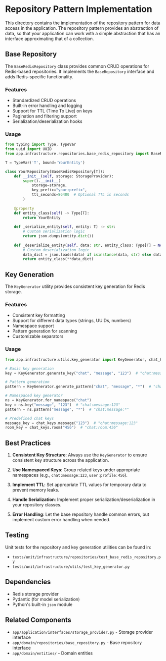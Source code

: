 # Repository Pattern Implementation

This directory contains the implementation of the repository pattern for data access in the application. The repository pattern provides an abstraction of data, so that your application can work with a simple abstraction that has an interface approximating that of a collection.

## Base Repository

The `BaseRedisRepository` class provides common CRUD operations for Redis-based repositories. It implements the `BaseRepository` interface and adds Redis-specific functionality.

### Features

- Standardized CRUD operations
- Built-in error handling and logging
- Support for TTL (Time To Live) on keys
- Pagination and filtering support
- Serialization/deserialization hooks

### Usage

```python
from typing import Type, TypeVar
from uuid import UUID
from app.infrastructure.repositories.base_redis_repository import BaseRedisRepository

T = TypeVar('T', bound='YourEntity')

class YourRepository(BaseRedisRepository[T]):
    def __init__(self, storage: StorageProvider):
        super().__init__(
            storage=storage,
            key_prefix="your:prefix",
            ttl_seconds=86400  # Optional TTL in seconds
        )
    
    @property
    def entity_class(self) -> Type[T]:
        return YourEntity
    
    def _serialize_entity(self, entity: T) -> str:
        # Custom serialization logic
        return json.dumps(entity.dict())
    
    def _deserialize_entity(self, data: str, entity_class: Type[T] = None) -> T:
        # Custom deserialization logic
        data_dict = json.loads(data) if isinstance(data, str) else data
        return entity_class(**data_dict)
```

## Key Generation

The `KeyGenerator` utility provides consistent key generation for Redis storage.

### Features

- Consistent key formatting
- Support for different data types (strings, UUIDs, numbers)
- Namespace support
- Pattern generation for scanning
- Customizable separators

### Usage

```python
from app.infrastructure.utils.key_generator import KeyGenerator, chat_keys

# Basic key generation
key = KeyGenerator.generate_key("chat", "message", "123")  # "chat:message:123"

# Pattern generation
pattern = KeyGenerator.generate_pattern("chat", "message", "*")  # "chat:message:*"

# Namespaced key generator
ns = KeyGenerator.for_namespace("chat")
key = ns.key("message", "123")  # "chat:message:123"
pattern = ns.pattern("message", "*")  # "chat:message:*"

# Predefined chat keys
message_key = chat_keys.message("123")  # "chat:message:123"
room_key = chat_keys.room("456")  # "chat:room:456"
```

## Best Practices

1. **Consistent Key Structure**: Always use the `KeyGenerator` to ensure consistent key structure across the application.

2. **Use Namespaced Keys**: Group related keys under appropriate namespaces (e.g., `chat:message:123`, `user:profile:456`).

3. **Implement TTL**: Set appropriate TTL values for temporary data to prevent memory leaks.

4. **Handle Serialization**: Implement proper serialization/deserialization in your repository classes.

5. **Error Handling**: Let the base repository handle common errors, but implement custom error handling when needed.

## Testing

Unit tests for the repository and key generation utilities can be found in:
- `tests/unit/infrastructure/repositories/test_base_redis_repository.py`
- `tests/unit/infrastructure/utils/test_key_generator.py`

## Dependencies

- Redis storage provider
- Pydantic (for model serialization)
- Python's built-in `json` module

## Related Components

- `app/application/interfaces/storage_provider.py` - Storage provider interface
- `app/domain/repositories/base_repository.py` - Base repository interface
- `app/domain/entities/` - Domain entities
